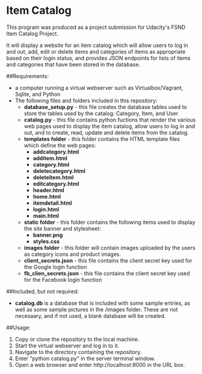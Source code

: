 # Item Catalog
This program was produced as a project submission for Udacity's FSND Item Catalog Project.

It will display a website for an item catalog which will allow users to log in and out, add, edit or delete items and categories of items as appropriate based on their login status, and provides JSON endpoints for lists of items and categories that have been stored in the database.

##Requirements:
- a computer running a virtual webserver such as Virtualbox/Vagrant, Sqlite, and Python
- The following files and folders included in this repository:
  - **database_setup.py** - this file creates the database tables used to store the tables used by the catalog: Category, Item, and User
  - **catalog.py** - this file contains python fuctions that render the various web pages used to display the item catalog, allow users to log in and out, and to create, read, update and delete items from the catalog.
  - **templates folder** - this folder contains the HTML template files which define the web pages:
  	- **addcategory.html**
  	- **additem.html**
  	- **category.html**
  	- **deletecategory.html**
  	- **deleteitem.html**
  	- **editcategory.html**
  	- **header.html**
  	- **home.html**
  	- **itemdetail.html**
  	- **login.html**
  	- **main.html**
  - **static folder** - this folder contains the following items used to display the site banner and stylesheet:
  	- **banner.png**
  	- **styles.css**
  - **images folder** - this folder will contain images uploaded by the users as category icons and product images.
  - **client_secrets.json** - this file contains the client secret key used for the Google login function
  - **fb_clien_secrets.json** - this file contains the client secret key used for the Facebook login function

##Included, but not required:
- **catalog.db** is a database that is included with some sample entries, as well as some sample pictures in the /images folder.  These are not necesaary, and if not used, a blank database will be created.

##Usage:
1.  Copy or clone the repository to the local machine.
2.  Start the virtual webserver and log in to it.
3.  Navigate to the directory containing the repository.
4.  Enter "python catalog.py" in the server terminal window.
5.  Open a web browser and enter http://localhost:8000 in the URL box.
